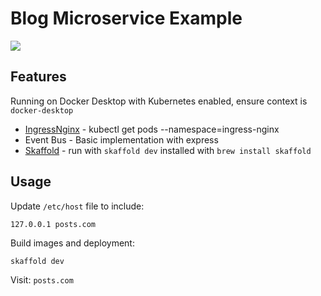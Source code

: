 # Blog Microservice Example

<img src="https://s3.us-west-2.amazonaws.com/secure.notion-static.com/e2af64de-6628-4baf-886f-a23eda39254a/Untitled.png?X-Amz-Algorithm=AWS4-HMAC-SHA256&X-Amz-Content-Sha256=UNSIGNED-PAYLOAD&X-Amz-Credential=AKIAT73L2G45EIPT3X45%2F20211224%2Fus-west-2%2Fs3%2Faws4_request&X-Amz-Date=20211224T060944Z&X-Amz-Expires=86400&X-Amz-Signature=811dd1114d7d8b7f0beaf1991e10e9f17260d30d77338da12b468d5757560cb6&X-Amz-SignedHeaders=host&response-content-disposition=filename%20%3D%22Untitled.png%22&x-id=GetObject">

## Features

Running on Docker Desktop with Kubernetes enabled, ensure context is `docker-desktop`

* [IngressNginx](https://kubernetes.github.io/ingress-nginx/deploy/) - kubectl get pods --namespace=ingress-nginx
* Event Bus - Basic implementation with express
* [Skaffold](https://skaffold.dev/) - run with `skaffold dev` installed with `brew install skaffold`

## Usage

Update `/etc/host` file to include:

```
127.0.0.1 posts.com
```

Build images and deployment:

```
skaffold dev
```

Visit:  `posts.com`
